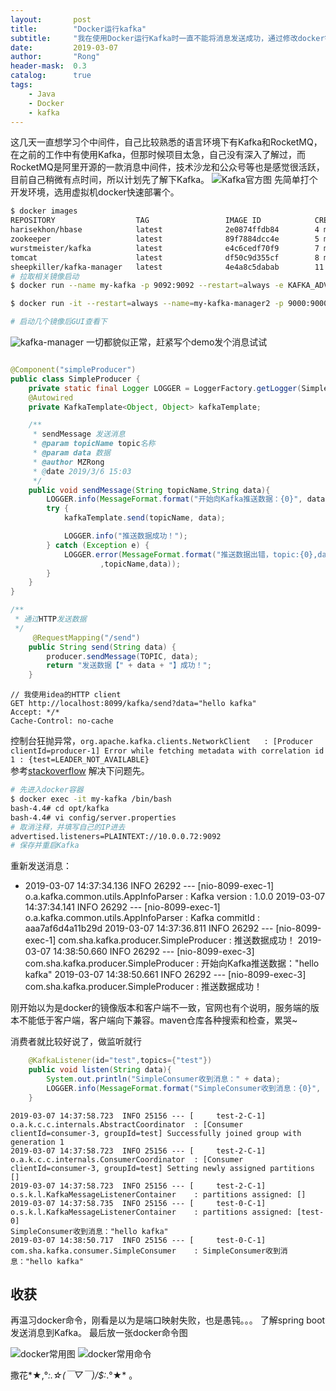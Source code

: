 ```yaml
---
layout:       post
title:        "Docker运行kafka"
subtitle:     "我在使用Docker运行Kafka时一直不能将消息发送成功，通过修改docker镜像最终解决，记录下。。。"
date:         2019-03-07
author:       "Rong"
header-mask:  0.3
catalog:      true
tags:
    - Java
    - Docker
    - kafka
---
```


这几天一直想学习个中间件，自己比较熟悉的语言环境下有Kafka和RocketMQ，在之前的工作中有使用Kafka，但那时候项目太急，自己没有深入了解过，而RocketMQ是阿里开源的一款消息中间件，技术沙龙和公众号等也是感觉很活跃，目前自己稍微有点时间，所以计划先了解下Kafka。
![Kafka官方图](/img/in-post/post-incloud/kafka_diagram.png)
先简单打个开发环境，选用虚拟机docker快速部署个。
```bash  
$ docker images          
REPOSITORY                  TAG                 IMAGE ID            CREATED             SIZE
harisekhon/hbase            latest              2e0874ffdb84        4 months ago        615MB
zookeeper                   latest              89f7884dcc4e        5 months ago        148MB
wurstmeister/kafka          latest              e4c6cedf70f9        7 months ago        312MB
tomcat                      latest              df50c9d355cf        8 months ago        463MB
sheepkiller/kafka-manager   latest              4e4a8c5dabab        11 months ago       463MB
# 拉取相关镜像启动
$ docker run --name my-kafka -p 9092:9092 --restart=always -e KAFKA_ADVERTISED_HOST_NAME=kafka01 -e KAFKA_CREATE_TOPICS="test:1:1" -e KAFKA_ZOOKEEPER_CONNECT=10.0.0.72:2181 -d wurstmeister/kafka:latest

$ docker run -it --restart=always --name=my-kafka-manager2 -p 9000:9000 -e ZK_HOSTS="10.0.0.72:2181" -d sheepkiller/kafka-manager

# 启动几个镜像后GUI查看下
```
![kafka-manager](/img/in-post/post-incloud/2019-03-07_151630.png)
一切都貌似正常，赶紧写个demo发个消息试试
```java

@Component("simpleProducer")
public class SimpleProducer {
    private static final Logger LOGGER = LoggerFactory.getLogger(SimpleProducer.class);
    @Autowired
    private KafkaTemplate<Object, Object> kafkaTemplate;

    /**
     * sendMessage 发送消息
     * @param topicName topic名称
     * @param data 数据
     * @author MZRong
     * @date 2019/3/6 15:03
     */
    public void sendMessage(String topicName,String data){
        LOGGER.info(MessageFormat.format("开始向Kafka推送数据：{0}", data));
        try {
            kafkaTemplate.send(topicName, data);

            LOGGER.info("推送数据成功！");
        } catch (Exception e) {
            LOGGER.error(MessageFormat.format("推送数据出错，topic:{0},data:{1}"
                    ,topicName,data));
        }
    }
}

/**
 * 通过HTTP发送数据 
 */
     @RequestMapping("/send")
    public String send(String data) {
        producer.sendMessage(TOPIC, data);
        return "发送数据【" + data + "】成功！";
    }
```
```http
// 我使用idea的HTTP client
GET http://localhost:8099/kafka/send?data="hello kafka"
Accept: */*
Cache-Control: no-cache
```
控制台狂抛异常，`org.apache.kafka.clients.NetworkClient   : [Producer clientId=producer-1] Error while fetching metadata with correlation id 1 : {test=LEADER_NOT_AVAILABLE}`    
参考[stackoverflow](https://stackoverflow.com/questions/35788697/leader-not-available-kafka-in-console-producer) 解决下问题先。

```bash
# 先进入docker容器
$ docker exec -it my-kafka /bin/bash
bash-4.4# cd opt/kafka
bash-4.4# vi config/server.properties
# 取消注释，并填写自己的IP进去
advertised.listeners=PLAINTEXT://10.0.0.72:9092 
# 保存并重启Kafka
```
重新发送消息：
- 2019-03-07 14:37:34.136  INFO 26292 --- [nio-8099-exec-1] o.a.kafka.common.utils.AppInfoParser     : Kafka version : 1.0.0
2019-03-07 14:37:34.141  INFO 26292 --- [nio-8099-exec-1] o.a.kafka.common.utils.AppInfoParser     : Kafka commitId : aaa7af6d4a11b29d
2019-03-07 14:37:36.811  INFO 26292 --- [nio-8099-exec-1] com.sha.kafka.producer.SimpleProducer    : 推送数据成功！
2019-03-07 14:38:50.660  INFO 26292 --- [nio-8099-exec-3] com.sha.kafka.producer.SimpleProducer    : 开始向Kafka推送数据："hello kafka"
2019-03-07 14:38:50.661  INFO 26292 --- [nio-8099-exec-3] com.sha.kafka.producer.SimpleProducer    : 推送数据成功！

刚开始以为是docker的镜像版本和客户端不一致，官网也有个说明，服务端的版本不能低于客户端，客户端向下兼容。maven仓库各种搜索和检查，累哭~

消费者就比较好说了，做监听就行
```java
    @KafkaListener(id="test",topics={"test"})
    public void listen(String data){
        System.out.println("SimpleConsumer收到消息：" + data);
        LOGGER.info(MessageFormat.format("SimpleConsumer收到消息：{0}", data));
    }
```

```log
2019-03-07 14:37:58.723  INFO 25156 --- [     test-2-C-1] o.a.k.c.c.internals.AbstractCoordinator  : [Consumer clientId=consumer-3, groupId=test] Successfully joined group with generation 1
2019-03-07 14:37:58.723  INFO 25156 --- [     test-2-C-1] o.a.k.c.c.internals.ConsumerCoordinator  : [Consumer clientId=consumer-3, groupId=test] Setting newly assigned partitions []
2019-03-07 14:37:58.723  INFO 25156 --- [     test-2-C-1] o.s.k.l.KafkaMessageListenerContainer    : partitions assigned: []
2019-03-07 14:37:58.735  INFO 25156 --- [     test-0-C-1] o.s.k.l.KafkaMessageListenerContainer    : partitions assigned: [test-0]
SimpleConsumer收到消息："hello kafka"
2019-03-07 14:38:50.717  INFO 25156 --- [     test-0-C-1] com.sha.kafka.consumer.SimpleConsumer    : SimpleConsumer收到消息："hello kafka"
```

## 收获
再温习docker命令，刚看是以为是端口映射失败，也是愚钝。。。
了解spring boot 发送消息到Kafka。
最后放一张docker命令图

![docker常用图](/img/in-post/post-incloud/docker常用图.png)
![docker常用命令](/img/in-post/post-incloud/docker常用命令.png)

撒花*★,°*:.☆(￣▽￣)/$:*.°★* 。
